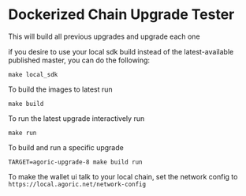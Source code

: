 # Dockerized Chain Upgrade Tester

This will build all previous upgrades and upgrade each one


if you desire to use your local sdk build instead of the latest-available published master, you can do the following:

`make local_sdk`


To build the images to latest run

`make build`

To run the latest upgrade interactively run

`make run`




To build and run a specific upgrade

```shell
TARGET=agoric-upgrade-8 make build run
```



To make the wallet ui talk to your local chain, set the network config to
`https://local.agoric.net/network-config`
